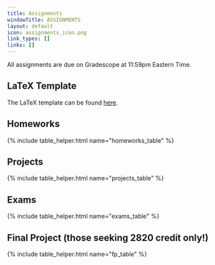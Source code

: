 ```yaml
---
title: Assignments
windowTitle: ASSIGNMENTS
layout: default
icon: assignments_icon.png
link_types: []
links: []
---
```


<!-- # {{ page.title }} -->

All assignments are due on Gradescope at 11:59pm Eastern Time.

## LaTeX Template

The LaTeX template can be found [here](https://www.overleaf.com/read/hfndjsfytjbw#d17c21).

## Homeworks

{% include table_helper.html name="homeworks_table" %}

## Projects

{% include table_helper.html name="projects_table" %}

## Exams

{% include table_helper.html name="exams_table" %}

## Final Project (those seeking 2820 credit only!)

{% include table_helper.html name="fp_table" %}

